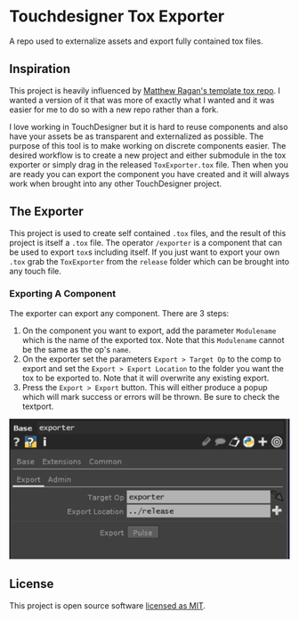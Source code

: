 # Touchdesigner Tox Exporter
A repo used to externalize assets and export fully contained tox files.

## Inspiration
This project is heavily influenced by [Matthew Ragan's template tox repo](https://github.com/raganmd/touchdesigner-template-tox-dev). I wanted a version of it that was more of exactly what I wanted and it was easier for me to do so with a new repo rather than a fork. 

I love working in TouchDesigner but it is hard to reuse components and also have your assets be as transparent and externalized as possible. The purpose of this tool is to make working on discrete components easier. The desired workflow is to create a new project and either submodule in the tox exporter or simply drag in the released `ToxExporter.tox` file. Then when you are ready you can export the component you have created and it will always work when brought into any other TouchDesigner project.

## The Exporter
This project is used to create self contained `.tox` files, and the result of this project is itself a `.tox` file. The operator `/exporter` is a component that can be used to export `tox`s including itself. If you just want to export your own `.tox` grab the `ToxExporter` from the `release` folder which can be brought into any touch file.

### Exporting A Component
The exporter can export any component. There are 3 steps:
1. On the component you want to export, add the parameter `Modulename` which is the name of the exported tox. Note that this `Modulename` cannot be the same as the op's `name`.
2. On the exporter set the parameters `Export > Target Op` to the comp to export and set the `Export > Export Location` to the folder you want the tox to be exported to. Note that it will overwrite any existing export.
3. Press the `Export > Export` button. This will either produce a popup which will mark success or errors will be thrown. Be sure to check the textport.

![Exporter panel](./documentation/exporterPanel.png)

## License
This project is open source software [licensed as MIT](./LICENSE).

